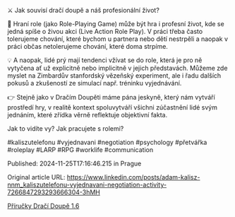 ⚔️ Jak souvisí dračí doupě a náš profesionální život?


🤔 Hraní role (jako Role-Playing Game) může být hra i profesní život, kde se jedná spíše o živou akci (Live Action Role Play). V práci třeba často tolerujeme chování, které bychom u partnera nebo dětí nestrpěli a naopak v práci občas netolerujeme chování, které doma strpíme.


💡 A naopak, lidé prý mají tendenci vžívat se do role, která je pro ně vytyčena ať už explicitně nebo implicitně v jejich představách. Můžeme zde myslet na Zimbardův stanfordský vězeňský experiment, ale i řadu dalších pokusů a zkušeností ze simulací např. tréninku vyjednávání.


👉 Stejně jako v Dračím Doupěti máme pána jeskyně, který nám vytváří prostředí hry, v realitě kontext spoluvytváří všichni zúčastnění lidé svým jednáním, které zřídka věrně reflektuje objektivní fakta.


Jak to vidíte vy? Jak pracujete s rolemi?


#kaliszutelefonu #vyjednavani #negotiation #psychology #přetvářka #roleplay #LARP #RPG #worklife #communication


Published: 2024-11-25T17:16:46.215 in Prague

Original article URL: https://www.linkedin.com/posts/adam-kalisz-nnm_kaliszutelefonu-vyjednavani-negotiation-activity-7266847293293666304-3hMH

[Příručky Dračí Doupě 1.6](./media/dungeons-and-dragons.jpg)